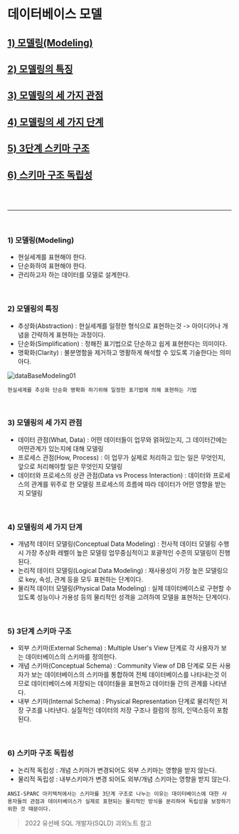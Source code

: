 

<br/>

# 데이터베이스 모델
 ## [1) 모델링(Modeling)](#1-모델링modeling)
 ## [2) 모델링의 특징](#2-모델링의-특징)
 ## [3) 모델링의 세 가지 관점](#3-모델링의-세-가지-관점)
 ## [4) 모델링의 세 가지 단계](#4-모델링의-세-가지-단계)
 ## [5) 3단계 스키마 구조](#5-3단계-스키마-구조)
 ## [6) 스키마 구조 독립성](#6-스키마-구조-독립성)

<br/>
<br/>

---------------

<br/>

### 1) 모델링(Modeling)
 - 현실세계를 표현해야 한다.
 - 단순화하여 표현해야 한다.
 - 관리하고자 하는 데이터를 모델로 설계한다.

</br>

### 2) 모델링의 특징
 - 추상화(Abstraction) : 현실세계를 일정한 형식으로 표현하는것 -> 아이디어나 개념을 간략하게 표현하는 과정이다.
 - 단순화(Simplification) : 정해진 표기법으로 단순하고 쉽게 표현한다는 의미이다.
 - 명확화(Clarity) : 불분명함을 제거하고 명활하게 해석할 수 있도록 기술한다는 의미아다.

![dataBaseModeling01](https://user-images.githubusercontent.com/80929909/221414591-325d70ff-c4c8-491b-921d-7c3921bf8b96.PNG)

`현실세계를 추상화 단순화 명확화 하기위해 일정한 표기법에 의해 표현하는 기법`

</br>

### 3) 모델링의 세 가지 관점
 - 데이터 관점(What, Data) : 어떤 데이터들이 업무와 얽혀있는지, 그 데이터간에는 어떤관계가 있는지에 대해 모델링
 - 프로세스 관점(How, Process) : 이 업무가 실제로 처리하고 있는 일은 무엇인지, 앞으로 처리해야할 일은 무엇인지 모델링
 - 데이터와 프로세스의 상관 관점(Data vs Process Interaction) : 데이터와 프로세스의 관계를 위주로 한 모델링 프로세스의 흐름에 따라 데이터가 어떤 영향을 받는지 모델링

</br>

### 4) 모델링의 세 가지 단계
 - 개념적 데이터 모델링(Conceptual Data Modeling) : 전사적 데이터 모델링 수행 시 가장 추상화 레벨이 높은 모델링 업무중심적이고 포괄적인 수준의 모델링이 진행된다.
 - 논리적 데이터 모델링(Logical Data Modeling) : 재사용성이 가장 높은 모델링으로 key, 속성, 관계 등을 모두 표현하는 단계이다.
 - 물리적 데이터 모델링(Physical Data Modeling) : 실제 데이터베이스로 구현할 수 있도록 성능이나 가용성 등의 물리적인 성격을 고려하여 모델을 표현하는 단계이다.

<br/>

### 5) 3단계 스키마 구조
 - 외부 스키마(External Schema) : Multiple User's View 단계로 각 사용자가 보는 데이터베이스의 스키마를 정의한다.
 - 개념 스키마(Conceptual Schema) : Community View of DB 단계로 모든 사용자가 보는 데이터베이스의 스키마를 통합하여 전체 데이터베이스를 나타내는것 이므로 데이터베이스에 저장되는 데이터들을 표현하고 데이터들 간의 관계를 나타낸다.
 - 내부 스키마(Internal Schema) :  Physical Representation 단계로 물리적인 저장 구조를 나타낸다. 실질적인 데이터의 저장 구조나 컬럼의 정의, 인덱스등이 포함된다.

 <br/>

### 6) 스키마 구조 독립성
 - 논리적 독립성 : 개념 스키마가 변경되어도 외부 스키마는 영향을 받지 않는다.
 - 물리적 독립성 : 내부스키마가 변경 되어도 외부/개념 스키마는 영향을 받지 않는다.

 `ANSI-SPARC 아키텍처에서는 스키마를 3단계 구조로 나누는 이유는 데이터베이스에 대한 사용자들의 관점과 데이터베이스가 실제로 표현되는 물리적인 방식을 분리하여 독립성을 보장하기 위한 것 때문이다.`





> 2022 유선배 SQL 개발자(SQLD) 괴외노트 참고